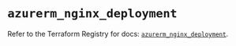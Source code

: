 # `azurerm_nginx_deployment`

Refer to the Terraform Registry for docs: [`azurerm_nginx_deployment`](https://registry.terraform.io/providers/hashicorp/azurerm/4.47.0/docs/resources/nginx_deployment).
